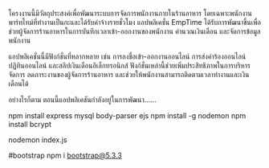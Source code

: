 โครงงานนี้มีวัตถุประสงค์เพื่อพัฒนาระบบการจัดการพนักงานภายในร้านอาหาร โดยเฉพาะพนักงานพาร์ทไทม์ที่ทำงานเป็นกะและได้รับค่าจ้างรายชั่วโมง แอปพลิเคชั่น EmpTime ได้รับการพัฒนาขึ้นเพื่อช่วยผู้จัดการร้านอาหารในการบันทึกเวลาเข้า-ออกงานของพนักงาน คำนวณเงินเดือน และจัดการข้อมูลพนักงาน 

แอปพลิเคชั่นนี้มีฟังก์ชั่นที่หลากหลาย เช่น การลงชื่อเข้า-ออกงานออนไลน์ การส่งคำร้องออนไลน์ ปฏิทินออนไลน์ และสลิปเงินเดือนอิเล็กทรอนิกส์  ฟังก์ชั่นเหล่านี้ช่วยเพิ่มประสิทธิภาพในการบริหารจัดการ ลดภาระงานของผู้จัดการร้านอาหาร และช่วยให้พนักงานสามารถติดตามเวลาทำงานและเงินเดือนได้

อย่างไรก็ตาม ตอนนี้แอปพลิเคชันกำลังอยู่ในการพัฒนา......



npm install express mysql body-parser ejs
npm install -g nodemon
npm install bcrypt

nodemon index.js


#bootstrap
npm i bootstrap@5.3.3
